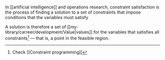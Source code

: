 In [[artificial intelligence]] and operations research, constraint satisfaction is the process of finding a solution to a set of constraints that impose conditions that the variables must satisfy

A solution is therefore a set of [[my-library/carreer/development/Value|values]] for the variables that satisfies all constraints[^1] — that is, a point in the feasible region.

[^1]: Check [[Constraint programming]]
